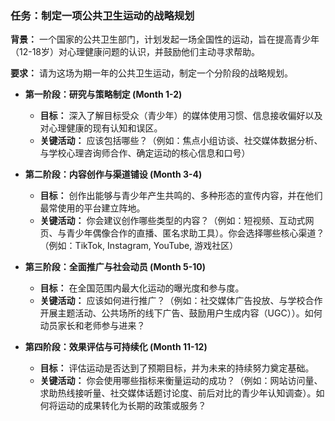 ### 任务：制定一项公共卫生运动的战略规划

**背景：**
一个国家的公共卫生部门，计划发起一场全国性的运动，旨在提高青少年（12-18岁）对心理健康问题的认识，并鼓励他们主动寻求帮助。

**要求：**
请为这场为期一年的公共卫生运动，制定一个分阶段的战略规划。

*   **第一阶段：研究与策略制定 (Month 1-2)**
    *   **目标：** 深入了解目标受众（青少年）的媒体使用习惯、信息接收偏好以及对心理健康的现有认知和误区。
    *   **关键活动：** 应该包括哪些？（例如：焦点小组访谈、社交媒体数据分析、与学校心理咨询师合作、确定运动的核心信息和口号）

*   **第二阶段：内容创作与渠道铺设 (Month 3-4)**
    *   **目标：** 创作出能够与青少年产生共鸣的、多种形态的宣传内容，并在他们最常使用的平台建立阵地。
    *   **关键活动：** 你会建议创作哪些类型的内容？（例如：短视频、互动式网页、与青少年偶像合作的直播、匿名求助工具）。你会选择哪些核心渠道？（例如：TikTok, Instagram, YouTube, 游戏社区）

*   **第三阶段：全面推广与社会动员 (Month 5-10)**
    *   **目标：** 在全国范围内最大化运动的曝光度和参与度。
    *   **关键活动：** 应该如何进行推广？（例如：社交媒体广告投放、与学校合作开展主题活动、公共场所的线下广告、鼓励用户生成内容（UGC））。如何动员家长和老师参与进来？

*   **第四阶段：效果评估与可持续化 (Month 11-12)**
    *   **目标：** 评估运动是否达到了预期目标，并为未来的持续努力奠定基础。
    *   **关键活动：** 你会使用哪些指标来衡量运动的成功？（例如：网站访问量、求助热线接听量、社交媒体话题讨论度、前后对比的青少年认知调查）。如何将运动的成果转化为长期的政策或服务？